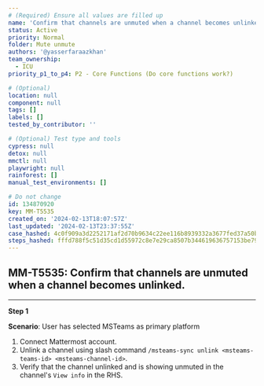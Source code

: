```yaml
---
# (Required) Ensure all values are filled up
name: 'Confirm that channels are unmuted when a channel becomes unlinked.'
status: Active
priority: Normal
folder: Mute unmute
authors: '@yasserfaraazkhan'
team_ownership:
  - ICU
priority_p1_to_p4: P2 - Core Functions (Do core functions work?)

# (Optional)
location: null
component: null
tags: []
labels: []
tested_by_contributor: ''

# (Optional) Test type and tools
cypress: null
detox: null
mmctl: null
playwright: null
rainforest: []
manual_test_environments: []

# Do not change
id: 134870920
key: MM-T5535
created_on: '2024-02-13T18:07:57Z'
last_updated: '2024-02-13T23:37:55Z'
case_hashed: 4c0f909a3d2252171af2d70b9634c22ee116b8939332a3677fed37a50bd0eeb9a5b7ed8bd788b6eb8922ec5f81c6bd79
steps_hashed: fffd788f5c51d35cd1d55972c8e7e29ca8507b344619636757153be79953b04bbcf8b32e77d4e03fd119509d606cec08
---
```


<!-- (Auto-generated) Based on frontmatter's "key" and "name" -->

## MM-T5535: Confirm that channels are unmuted when a channel becomes unlinked.

---

**Step 1**

**Scenario**: User has selected MSTeams as primary platform

1. Connect Mattermost account.
2. Unlink a channel using slash command `/msteams-sync unlink <msteams-teams-id> <msteams-channel-id>`.
3. Verify that the channel unlinked and is showing unmuted in the channel's `View info` in the RHS.
